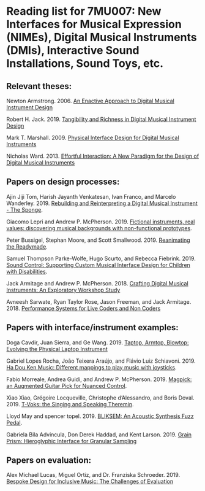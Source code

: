 # Reading list for 7MU007: New Interfaces for Musical Expression (NIMEs), Digital Musical Instruments (DMIs), Interactive Sound Installations, Sound Toys, etc.

## Relevant theses:

Newton Armstrong. 2006. [An Enactive Approach to Digital Musical Instrument Design](http://citeseerx.ist.psu.edu/viewdoc/download?doi=10.1.1.115.5347&rep=rep1&type=pdf)

Robert H. Jack. 2019. [Tangibility and Richness in Digital Musical Instrument Design](https://www.researchgate.net/publication/334250671_Tangibility_and_Richness_in_Digital_Musical_Instrument_Design)

Mark T. Marshall. 2009. [Physical Interface Design for Digital Musical Instruments](http://citeseerx.ist.psu.edu/viewdoc/download;jsessionid=E633DBD6317131314FCCAD634AF3A940?doi=10.1.1.343.8237&rep=rep1&type=pdf)

Nicholas Ward. 2013. [Effortful Interaction: A New Paradigm for the Design of Digital Musical Instruments](https://www.academia.edu/9466895/PhD_Thesis_Effortful_Interaction_A_New_Paradigm_for_the_Design_of_Digital_Musical_Instruments)

## Papers on design processes:

Ajin Jiji Tom, Harish Jayanth Venkatesan, Ivan Franco, and Marcelo Wanderley. 2019. [Rebuilding and Reinterpreting a Digital Musical Instrument - The Sponge](http://www.nime.org/proceedings/2019/nime2019_paper008.pdf).

Giacomo Lepri and Andrew P. McPherson. 2019. [Fictional instruments, real values: discovering musical backgrounds with non-functional prototypes](http://www.nime.org/proceedings/2019/nime2019_paper024.pdf).

Peter Bussigel, Stephan Moore, and Scott Smallwood. 2019. [Reanimating the Readymade](http://www.nime.org/proceedings/2019/nime2019_paper027.pdf).  

Samuel Thompson Parke-Wolfe, Hugo Scurto, and Rebecca Fiebrink. 2019. [Sound Control: Supporting Custom Musical Interface Design for Children with Disabilities](https://www.nime.org/proceedings/2019/nime2019_paper038.pdf).

Jack Armitage and Andrew P. McPherson. 2018. [Crafting Digital Musical Instruments: An Exploratory Workshop Study](http://www.nime.org/proceedings/2018/nime2018_paper0060.pdf)

Avneesh Sarwate, Ryan Taylor Rose, Jason Freeman, and Jack Armitage. 2018. [Performance Systems for Live Coders and Non Coders](http://www.nime.org/proceedings/2018/nime2018_paper0082.pdf) 

## Papers with interface/instrument examples:

Doga Cavdir, Juan Sierra, and Ge Wang. 2019. [Taptop, Armtop, Blowtop: Evolving the Physical Laptop Instrument](http://www.nime.org/proceedings/2019/nime2019_paper011.pdf)

Gabriel Lopes Rocha, João Teixera Araújo, and Flávio Luiz Schiavoni. 2019. [Ha Dou Ken Music: Different mappings to play music with joysticks](http://www.nime.org/proceedings/2019/nime2019_paper015.pdf). 

Fabio Morreale, Andrea Guidi, and Andrew P. McPherson. 2019. [Magpick: an Augmented Guitar Pick for Nuanced Control](http://www.nime.org/proceedings/2019/nime2019_paper013.pdf). 

Xiao Xiao, Grégoire Locqueville, Christophe d’Alessandro, and Boris Doval. 2019. [T-Voks: the Singing and Speaking Theremin](http://www.nime.org/proceedings/2019/nime2019_paper022.pdf).

Lloyd May and spencer topel. 2019. [BLIKSEM: An Acoustic Synthesis Fuzz Pedal](http://www.nime.org/proceedings/2019/nime2019_paper041.pdf).

Gabriela Bila Advincula, Don Derek Haddad, and Kent Larson. 2019. [Grain Prism: Hieroglyphic Interface for Granular Sampling](http://www.nime.org/proceedings/2019/nime2019_paper054.pdf)

## Papers on evaluation:

Alex Michael Lucas, Miguel Ortiz, and Dr. Franziska Schroeder. 2019. [Bespoke Design for Inclusive Music: The Challenges of Evaluation](http://www.nime.org/proceedings/2019/nime2019_paper021.pdf)